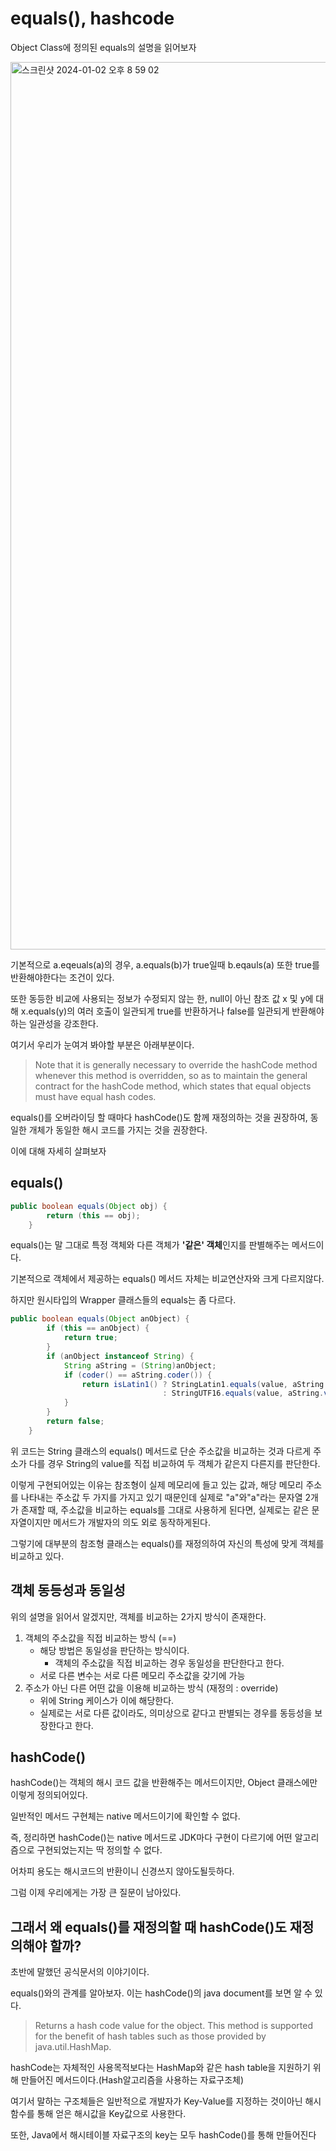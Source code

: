 # equals(), hashcode

Object Class에 정의된 equals의 설명을 읽어보자

<img width="1420" alt="스크린샷 2024-01-02 오후 8 59 02" src="https://github.com/TODO-List-Study/Todo-List-Study/assets/39437170/8c2fedae-17cc-4fdd-befc-0a94264e82aa">

기본적으로 a.eqeuals(a)의 경우, a.equals(b)가 true일때 b.eqauls(a) 또한 true를 반환해야한다는 조건이 있다.

또한 동등한 비교에 사용되는 정보가 수정되지 않는 한, null이 아닌 참조 값 x 및 y에 대해 x.equals(y)의 여러 호출이 일관되게 true를 반환하거나 false를 일관되게 반환해야하는 일관성을 강조한다.

여기서 우리가 눈여겨 봐야할 부분은 아래부분이다.

> Note that it is generally necessary to override the hashCode method whenever this method is overridden,
> so as to maintain the general contract for the hashCode method,
> which states that equal objects must have equal hash codes.

equals()를 오버라이딩 할 때마다 hashCode()도 함께 재정의하는 것을 권장하여, 동일한 개체가 동일한 해시 코드를 가지는 것을 권장한다.

이에 대해 자세히 살펴보자

## equals()
```java
public boolean equals(Object obj) {
        return (this == obj);
    }
```

equals()는 말 그대로 특정 객체와 다른 객체가 **'같은' 객체**인지를 판별해주는 메서드이다.

기본적으로 객체에서 제공하는 equals() 메서드 자체는 비교연산자와 크게 다르지않다.

하지만 원시타입의 Wrapper 클래스들의 equals는 좀 다르다.

```java
public boolean equals(Object anObject) {
        if (this == anObject) {
            return true;
        }
        if (anObject instanceof String) {
            String aString = (String)anObject;
            if (coder() == aString.coder()) {
                return isLatin1() ? StringLatin1.equals(value, aString.value)
                                  : StringUTF16.equals(value, aString.value);
            }
        }
        return false;
    }
```

위 코드는 String 클래스의 equals() 메서드로 단순 주소값을 비교하는 것과 다르게 주소가 다를 경우 String의 value를 직접 비교하여 두 객체가 같은지 다른지를 판단한다.

이렇게 구현되어있는 이유는 참조형이 실제 메모리에 들고 있는 값과, 해당 메모리 주소를 나타내는 주소값 두 가지를 가지고 있기 때문인데 실제로 "a"와"a"라는 문자열 2개가 존재할 때,
주소값을 비교하는 equals를 그대로 사용하게 된다면, 실제로는 같은 문자열이지만 메서드가 개발자의 의도 외로 동작하게된다.

그렇기에 대부분의 참조형 클래스는 equals()를 재정의하여 자신의 특성에 맞게 객체를 비교하고 있다.

## 객체 동등성과 동일성
위의 설명을 읽어서 알겠지만, 객체를 비교하는 2가지 방식이 존재한다.
1. 객체의 주소값을 직접 비교하는 방식 (==)
   - 해당 방법은 동일성을 판단하는 방식이다.
     -  객체의 주소값을 직접 비교하는 경우 동일성을 판단한다고 한다.
   - 서로 다른 변수는 서로 다른 메모리 주소값을 갖기에 가능
2. 주소가 아닌 다른 어떤 값을 이용해 비교하는 방식 (재정의 : override)
    - 위에 String 케이스가 이에 해당한다.
    - 실제로는 서로 다른 값이라도, 의미상으로 같다고 판별되는 경우를 동등성을 보장한다고 한다.

## hashCode()
hashCode()는 객체의 해시 코드 값을 반환해주는 메서드이지만, Object 클래스에만 이렇게 정의되어있다.

일반적인 메서드 구현체는 native 메서드이기에 확인할 수 없다.

즉, 정리하면 hashCode()는 native 메서드로 JDK마다 구현이 다르기에 어떤 알고리즘으로 구현되었는지는 딱 정의할 수 없다.

어차피 용도는 해시코드의 반환이니 신경쓰지 않아도될듯하다.

그럼 이제 우리에게는 가장 큰 질문이 남아있다.

## 그래서 왜 equals()를 재정의할 때 hashCode()도 재정의해야 할까?
초반에 말했던 공식문서의 이야기이다.

equals()와의 관계를 알아보자. 이는 hashCode()의 java document를 보면 알 수 있다.

> Returns a hash code value for the object. This method is supported for the benefit of hash tables such as those provided by java.util.HashMap.

hashCode는 자체적인 사용목적보다는 HashMap와 같은 hash table을 지원하기 위해 만들어진 메서드이다.(Hash알고리즘을 사용하는 자료구조체)

여기서 말하는 구조체들은 일반적으로 개발자가 Key-Value를 지정하는 것이아닌 해시함수를 통해 얻은 해시값을 Key값으로 사용한다.

또한, Java에서 해시테이블 자료구조의 key는 모두 hashCode()를 통해 만들어진다
